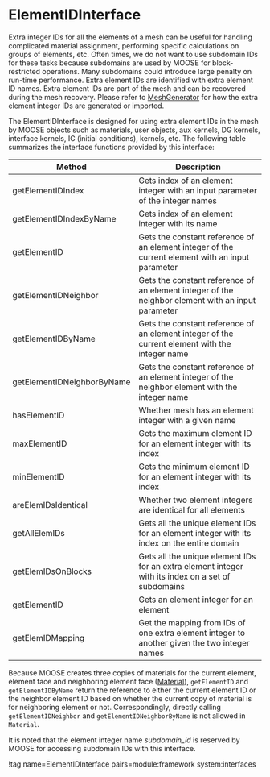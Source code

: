 # ElementIDInterface

Extra integer IDs for all the elements of a mesh can be useful for handling complicated material assignment, performing specific calculations on groups of elements, etc.
Often times, we do not want to use subdomain IDs for these tasks because subdomains are used by MOOSE for block-restricted operations. Many subdomains could introduce large penalty on run-time performance.
Extra element IDs are identified with extra element ID names.
Extra element IDs are part of the mesh and can be recovered during the mesh recovery.
Please refer to [MeshGenerator](MeshGenerator.md) for how the extra element integer IDs are generated or imported.

The ElementIDInterface is designed for using extra element IDs in the mesh by MOOSE objects such as materials, user objects, aux kernels, DG kernels, interface kernels, IC (initial conditions), kernels, etc.
The following table summarizes the interface functions provided by this interface:

| Method | Description |
| - | - |
getElementIDIndex | Gets index of an element integer with an input parameter of the integer names
getElementIDIndexByName | Gets index of an element integer with its name
getElementID | Gets the constant reference of an element integer of the current element with an input parameter
getElementIDNeighbor | Gets the constant reference of an element integer of the neighbor element with an input parameter
getElementIDByName | Gets the constant reference of an element integer of the current element with the integer name
getElementIDNeighborByName | Gets the constant reference of an element integer of the neighbor element with the integer name
hasElementID | Whether mesh has an element integer with a given name
maxElementID | Gets the maximum element ID for an element integer with its index
minElementID | Gets the minimum element ID for an element integer with its index
areElemIDsIdentical | Whether two element integers are identical for all elements
getAllElemIDs | Gets all the unique element IDs for an element integer with its index on the entire domain
getElemIDsOnBlocks | Gets all the unique element IDs for an extra element integer with its index on a set of subdomains
getElementID | Gets an element integer for an element
getElemIDMapping | Get the mapping from IDs of one extra element integer to another given the two integer names

Because MOOSE creates three copies of materials for the current element, element face and neighboring element face ([Material](syntax/Materials/index.md)), `getElementID` and `getElementIDByName` return the reference to either the current element ID or the neighbor element ID based on whether the current copy of material is for neighboring element or not. Correspondingly, directly calling `getElementIDNeighbor` and `getElementIDNeighborByName` is not allowed in `Material`.


It is noted that the element integer name *subdomain_id* is reserved by MOOSE for accessing subdomain IDs with this interface.

!tag name=ElementIDInterface pairs=module:framework system:interfaces
